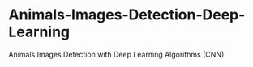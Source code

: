 # Animals-Images-Detection-Deep-Learning
Animals Images Detection with Deep Learning Algorithms (CNN)
